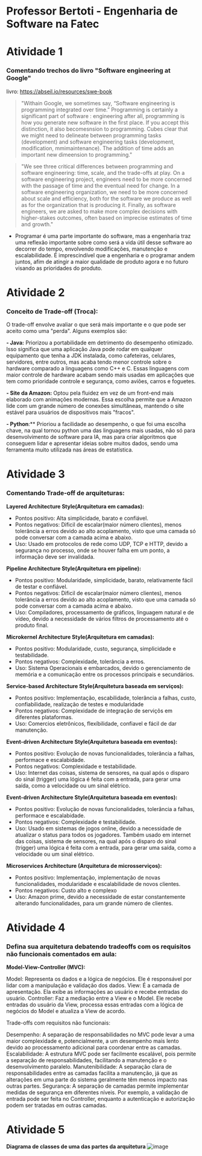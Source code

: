 # Professor Bertoti - Engenharia de Software na Fatec

# Atividade 1

### Comentando trechos do livro "Software engineering at Google"
livro: https://abseil.io/resources/swe-book

>"Withain Google, we sometimes say, “Software engineering is programming integrated over time.” Programming is certainly a significant part of software : engineering after all, programming is how you generate new software in the first place. If you accept this distinction, it also becomesnsion to programming. Cubes clear that we might need to delineate between programming tasks (development) and software engineering tasks (development, modification, mmimaintenance). The addition of time adds an important new dimeension to programming."

>"We see three critical differences between programming and software engineering: time, scale, and the trade-offs at play. On a software engineering project, engineers need to be more concerned with the passage of time and the eventual need for change. In a software engineering organization, we need to be more concerned about scale and efficiency, both for the software we produce as well as for the organization that is producing it. Finally, as software engineers, we are asked to make more complex decisions with higher-stakes outcomes, often based on imprecise estimates of time and growth."

- Programar é uma parte importante do software, mas a engenharia traz uma reflexão importante sobre como será a vida útil desse software ao decorrer do tempo, envolvendo modificações, manutenção e escalabilidade. É imprescindível que a engenharia e o programar andem juntos, afim de atingir a maior qualidade de produto agora e no futuro visando as prioridades do produto. 

# Atividade 2

### Conceito de Trade-off (Troca):

O trade-off envolve avaliar o que será mais importante e o que pode ser aceito como uma "perda". Alguns exemplos são:

**- Java:** Priorizou a portabilidade em detrimento do desempenho otimizado. Isso significa que uma aplicação Java pode rodar em qualquer equipamento que tenha a JDK instalada, como cafeteiras, celulares, servidores, entre outros, mas acaba tendo menor controle sobre o hardware comparado a linguagens como C++ e C. Essas linguagens com maior controle de hardware acabam sendo mais usadas em aplicações que tem como prioridade controle e segurança, como aviões, carros e foguetes.

**- Site da Amazon:** Optou pela fluidez em vez de um front-end mais elaborado com animações modernas. Essa escolha permite que a Amazon lide com um grande número de conexões simultâneas, mantendo o site estável para usuários de dispositivos mais "fracos".

**- Python**:** Prioriou a facilidade ao desempenho, o que foi uma escolha chave, na qual tornou python uma das linguagens mais usadas, não só para desenvolvimento de software para IA, mas para criar algoritmos que conseguem lidar e apresentar ideias sobre muitos dados, sendo uma ferramenta muito utilizada nas áreas de estatística.

# Atividade 3

### Comentando Trade-off de arquiteturas:
**Layered Architecture Style(Arquitetura em camadas):**
- Pontos positivo: Alta simplicidade, barato e confiável.
- Pontos negativos: Dificil de escalar(maior número clientes), menos tolerância a erros devido ao alto acoplamento, visto que uma camada só pode conversar com a camada acima e abaixo.
- Uso: Usado em protocolos de rede como UDP, TCP e HTTP, devido a segurança no processo, onde se houver falha em um ponto, a informação deve ser invalidada.

**Pipeline Architecture Style(Arquitetura em pipeline):**
- Pontos positivo: Modularidade, simplicidade, barato, relativamente fácil de testar e confiável.
- Pontos negativos: Dificil de escalar(maior número clientes), menos tolerância a erros devido ao alto acoplamento, visto que uma camada só pode conversar com a camada acima e abaixo.
- Uso: Compiladores, processamento de gráficos, linguagem natural e de vídeo, devido a necessidade de vários filtros de processamento até o produto final.
  
  
**Microkernel Architecture Style(Arquitetura em camadas):**
- Pontos positivo: Modularidade, custo, segurança, simplicidade e testabilidade.
- Pontos negativos: Complexidade, tolerância a erros. 
- Uso: Sistema Operacionais e embarcados, devido o gerenciamento de memória e a comunicação entre os processos principais e secundários.

**Service-based Architecture Style(Arquitetura baseada em serviços):**
- Pontos positivo: Implementação, escabilidade, tolerância a falhas, custo, confiabilidade, realização de testes e modularidade
- Pontos negativos: Complexidade de integração de serviçõs em diferentes plataformas.
- Uso: Comercios eletrônicos, flexíbilidade, confiavel e fácil de dar manutenção.

**Event-driven Architecture Style(Arquitetura baseada em eventos):**
- Pontos positivo: Evolução de novas funcionalidades, tolerância a falhas, performace e escalabidade.
- Pontos negativos: Complexidade e testabilidade.
- Uso: Internet das coisas, sistema de sensores, na qual após o disparo do sinal (trigger) uma lógica é feita com a entrada, para gerar uma saída, como a velocidade ou um sinal elétrico.

**Event-driven Architecture Style(Arquitetura baseada em eventos):**
- Pontos positivo: Evolução de novas funcionalidades, tolerância a falhas, performace e escalabidade.
- Pontos negativos: Complexidade e testabilidade.
- Uso: Usado em sistemas de jogos online, devido a necessidade de atualizar o status para todos os jogadores. Também usado em internet das coisas, sistema de sensores, na qual após o disparo do sinal (trigger) uma lógica é feita com a entrada, para gerar uma saída, como a velocidade ou um sinal elétrico.

**Microservices Architecture (Arquitetura de microsserviços):**
- Pontos positivo:  Implementação, implementação de novas funcionalidades, modularidade e escalabilidade de novos clientes.
- Pontos negativos: Custo alto e complexo
- Uso: Amazon prime, devido a necessidade de estar constantemente alterando funcionalidades, para um grande número de clientes.

# Atividade 4

### Defina sua arquitetura debatendo tradeoffs com os requisitos não funcionais comentados em aula:
**Model-View-Controller (MVC):**

Model: Representa os dados e a lógica de negócios. Ele é responsável por lidar com a manipulação e validação dos dados.
View: É a camada de apresentação. Ela exibe as informações ao usuário e recebe entradas do usuário.
Controller: Faz a mediação entre a View e o Model. Ele recebe entradas do usuário da View, processa essas entradas com a lógica de negócios do Model e atualiza a View de acordo.

Trade-offs com requisitos não funcionais:

Desempenho: A separação de responsabilidades no MVC pode levar a uma maior complexidade e, potencialmente, a um desempenho mais lento devido ao processamento adicional para coordenar entre as camadas.
Escalabilidade: A estrutura MVC pode ser facilmente escalável, pois permite a separação de responsabilidades, facilitando a manutenção e o desenvolvimento paralelo.
Manutenibilidade: A separação clara de responsabilidades entre as camadas facilita a manutenção, já que as alterações em uma parte do sistema geralmente têm menos impacto nas outras partes.
Segurança: A separação de camadas permite implementar medidas de segurança em diferentes níveis. Por exemplo, a validação de entrada pode ser feita no Controller, enquanto a autenticação e autorização podem ser tratadas em outras camadas.

# Atividade 5
**Diagrama de classes de uma das partes da arquitetura**
![image](https://github.com/MateusMSoares/bertoti/assets/74261014/2615b781-915d-4ca6-9f34-51239bf2fa50)


